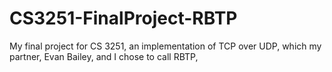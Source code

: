 # CS3251-FinalProject-RBTP
My final project for CS 3251, an implementation of TCP over UDP, which my partner, Evan Bailey, and I chose to call RBTP,
